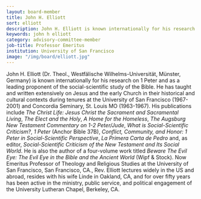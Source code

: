 ```yaml
---
layout: board-member
title: John H. Elliott
sort: elliott
description: John H. Elliott is known internationally for his research on 1 Peter and as a leading proponent of the social-scientific study of the Bible. He has taught and written extensively on Jesus and the early Church in their historical and cultural contexts during tenures at the University of San Francisco (1967-2001) and Concordia Seminary, St. Louis MO (1963-1967).
keywords: john h elliott
category: advisory-committee-member
job-title: Professor Emeritus
institution: University of San Francisco
image: "/img/board/elliott.jpg"
---
```


John H. Elliott (Dr. Theol., Westfälische Wilhelms-Universität, Münster, Germany) is known internationally for his research on 1 Peter and as a leading proponent of the social-scientific study of the Bible. He has taught and written extensively on Jesus and the early Church in their historical and cultural contexts during tenures at the University of San Francisco (1967-2001) and Concordia Seminary, St. Louis MO (1963-1967). His publications include _The Christ Life: Jesus Christ the Sacrament and Sacramental Living_, _The Elect and the Holy_, _A Home for the Homeless_, _The Augsburg New Testament Commentary on 1-2 Peter/Jude_, _What is Social-Scientific Criticism?_, _1 Peter_ (Anchor Bible 37B), _Conflict, Community, and Honor: 1 Peter in Social-Scientific Perspective_, _La Primera Carta de Pedro_ and, as editor, _Social-Scientific Criticism of the New Testament and Its Social World_. He is also the author of a four-volume work titled _Beware The Evil Eye: The Evil Eye in the Bible and the Ancient World_ (Wipf & Stock). Now Emeritus Professor of Theology and Religious Studies at the University of San Francisco, San Francisco, CA., Rev. Elliott lectures widely in the US and abroad, resides with his wife Linde in Oakland, CA, and for over fifty years has been active in the ministry, public service, and political engagement of the University Lutheran Chapel, Berkeley, CA.
